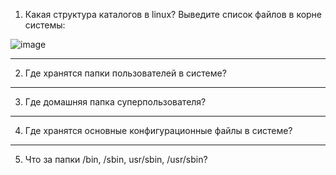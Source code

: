 1. Какая структура каталогов в linux? Выведите список файлов в корне системы:

![image](https://github.com/user-attachments/assets/e4ad0edb-2ffb-421a-905c-190f763bd3a2)


---

2. Где хранятся папки пользователей в системе?

---

3. Где домашняя папка суперпользователя?

---

4. Где хранятся основные конфигурационные файлы в системе?

---

5. Что за папки /bin, /sbin, usr/sbin, /usr/sbin?
